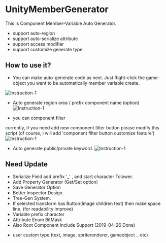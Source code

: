 # UnityMemberGenerator
  This is Component Member-Variable Auto Generator.
  
  * support auto-region 
  * support auto-serialize attribute
  * support access modifier
  * support customize generate type. 
  
  
 ## How to use it?

* You can make auto-generate code as next.
   Just Right-click the game-object you want to be automatically member variable create.
 
![Instruction-1](https://github.com/shlifedev/UnityUGUIMemberGenerator/blob/master/ScreenShots/01.gif)


* Auto generate region area / prefix component name (option)
![Instruction-1](https://github.com/shlifedev/UnityUGUIMemberGenerator/blob/master/ScreenShots/02.gif)


* you can component filter

currently, if you need add new component filter button please modify this script 
(of course, i will add 'component filter button customize feature')
![Instruction-1](https://github.com/shlifedev/UnityUGUIMemberGenerator/blob/master/ScreenShots/03.gif)


* Auto generate public/private keyword. 
![Instruction-1](https://github.com/shlifedev/UnityUGUIMemberGenerator/blob/master/ScreenShots/04.gif)

 
 ## Need Update  
  - Serialize Field add prefix '_' , and start character Tolower.
  - Add Property Generator (Get/Set option)
  - Save Generator Option
  - Better Inspector Design.
  - Tree-Gen System.
  - If selected transform has Button(Image children text) then make space line. (for readability improve)
  - Variable prefix character
  - Attribute Enum BitMask
  - Also Root Component Include Support
  (2019-04-26 Done)
  * user custom type (text, image, spriterenderer, gameobject .. etc)
   
  
